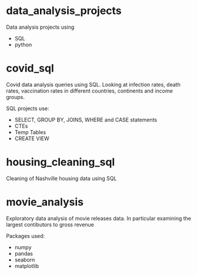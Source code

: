 # data_analysis_projects
Data analysis projects using 
  - SQL
  - python
  
# covid_sql
Covid data analysis queries using SQL. 
Looking at infection rates, death rates, vaccination rates in different countries, continents and income groups. 

SQL projects use:
  - SELECT, GROUP BY, JOINS, WHERE and CASE statements
  - CTEs
  - Temp Tables
  - CREATE VIEW

# housing_cleaning_sql
Cleaning of Nashville housing data using SQL

# movie_analysis
Exploratory data analysis of movie releases data.
In particular examining the largest contibutors to gross revenue

Packages used:
  - numpy
  - pandas
  - seaborn
  - matplotlib
